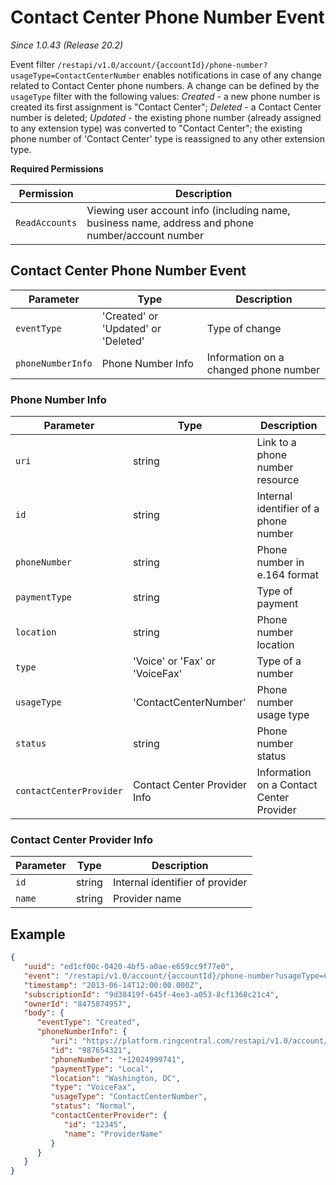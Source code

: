 # Contact Center Phone Number Event

*Since 1.0.43 (Release 20.2)*

Event filter `/restapi/v1.0/account/{accountId}/phone-number?usageType=ContactCenterNumber` enables notifications in case of any change related to Contact Center phone numbers. A change can be defined by the `usageType` filter with the following values:
*Created* - a new phone number is created its first assignment is "Contact Center";
*Deleted* - a Contact Center number is deleted;
*Updated* - the existing phone number (already assigned to any extension type) was converted to "Contact Center"; the existing phone number of 'Contact Center' type is reassigned to any other extension type.

**Required Permissions**

| Permission     | Description           |
|----------------|-----------------------|
| `ReadAccounts` | Viewing user account info (including name, business name, address and phone number/account number |

## Contact Center Phone Number Event

| Parameter | Type | Description |
|-----------|------|-------------|
| `eventType` | 'Created' or 'Updated' or 'Deleted' | Type of change |
| `phoneNumberInfo` | Phone Number Info | Information on a changed phone number |

### Phone Number Info

| Parameter | Type | Description |
|-----------|------|-------------|
| `uri` | string | Link to a phone number resource |
| `id` | string | Internal identifier of a phone number |
| `phoneNumber` | string | Phone number in e.164 format |
| `paymentType` | string | Type of payment |
| `location` | string | Phone number location |
| `type` | 'Voice' or 'Fax' or 'VoiceFax' | Type of a number |
| `usageType` | 'ContactCenterNumber' | Phone number usage type |
| `status` | string | Phone number status |
| `contactCenterProvider` | Contact Center Provider Info | Information on a Contact Center Provider |


### Contact Center Provider Info

| Parameter | Type | Description |
|-----------|------|-------------|
| `id` | string | Internal identifier of provider|
| `name` | string | Provider name |


## Example

```json
{
   "uuid": "ed1cf00c-0420-4bf5-a0ae-e659cc9f77e0",
   "event": "/restapi/v1.0/account/{accountId}/phone-number?usageType=ContactCenterNumber",
   "timestamp": "2013-06-14T12:00:00.000Z",
   "subscriptionId": "9d38419f-645f-4ee3-a053-8cf1368c21c4",
   "ownerId": "8475874957",
   "body": {
      "eventType": "Created",
      "phoneNumberInfo": {
         "uri": "https://platform.ringcentral.com/restapi/v1.0/account/37439510/phone-number/987654321",
         "id": "987654321",
         "phoneNumber": "+12024999741",
         "paymentType": "Local",
         "location": "Washington, DC",
         "type": "VoiceFax",
         "usageType": "ContactCenterNumber",
         "status": "Normal",
         "contactCenterProvider": {
            "id": "12345",
            "name": "ProviderName"
         }
      }
   }
}
```
